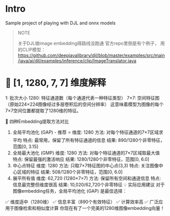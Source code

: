 # Intro

Sample project of playing with DJL and onnx models

> NOTE
> 
> 关于DJL做image embedding得路线没跑通
> 官方repo里倒是有个例子， 用的CLIP模型： https://github.com/deepjavalibrary/djl/blob/master/examples/src/main/java/ai/djl/examples/inference/clip/ImageTranslator.java
> 






# 🎯 [1, 1280, 7, 7] 维度解释
1: 批次大小
1280: 特征通道数（每个通道代表一种特征类型）
7×7: 空间特征图（原始224×224图像经过多层卷积后的空间分辨率）
这意味着模型为图像的每个7×7空间位置都提取了1280维的特征。

🔄 四种Embedding提取方法对比
1. 全局平均池化 (GAP) - 推荐 ⭐
维度: 1280
方法: 对每个特征通道的7×7区域求平均
特点: 最常用，保留了所有特征通道的信息
结果: 890/1280个非零特征，范围[0, 3.15]
2. 全局最大池化 (GMP)
维度: 1280
方法: 对每个特征通道的7×7区域取最大值
特点: 保留最强的激活响应
结果: 1280/1280个非零特征，范围[0, 6.0]
3. 中心点特征
维度: 1280
方法: 只取7×7特征图的中心点(3,3)
特点: 关注图像中心区域的特征
结果: 508/1280个非零特征，范围[0, 6.0]
4. 展平所有值
维度: 62,720 (1280×7×7)
方法: 保留所有空间和通道信息
特点: 信息最完整但维度很高
结果: 10,020/62,720个非零特征
💡 实际应用建议
对于图像embedding任务，全局平均池化 (GAP) 是最佳选择：

✅ 维度适中（1280维）
✅ 信息丰富（890个有效特征）
✅ 计算效率高
✅ 广泛应用于图像检索和相似度计算
你现在有了一个完美的1280维图像embedding向量！